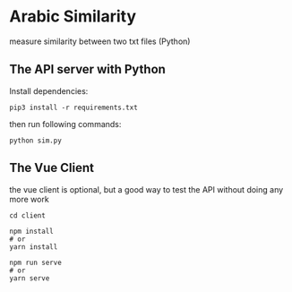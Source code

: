 # Arabic Similarity
measure similarity between two txt files (Python)

## The API server with Python

Install dependencies:

```
pip3 install -r requirements.txt
```
then run following commands:

```
python sim.py
```

## The Vue Client

the vue client is optional, but a good way to test the API without doing any more work

```
cd client

```

```
npm install 
# or
yarn install
```

```
npm run serve
# or
yarn serve
```